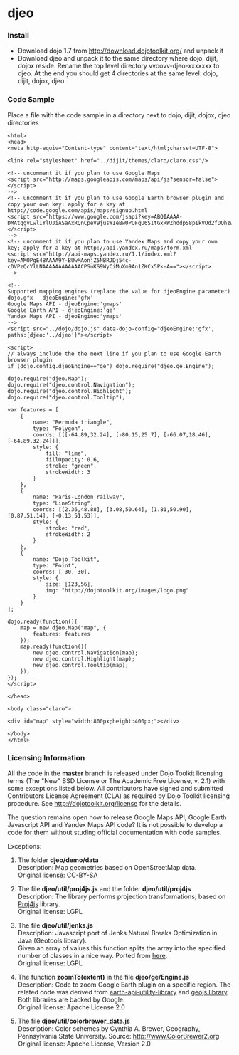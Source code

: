 djeo
====

### Install ###
* Download dojo 1.7 from http://download.dojotoolkit.org/ and unpack it
* Download djeo and unpack it to the same directory where dojo, dijit, dojox reside. Rename the top level directory vvoovv-djeo-xxxxxxx to djeo. At the end you should get 4 directories at the same level: dojo, dijit, dojox, djeo.

### Code Sample ###
Place a file with the code sample in a directory next to dojo, dijit, dojox, djeo directories

	<html>
	<head>
	<meta http-equiv="Content-type" content="text/html;charset=UTF-8">
	
	<link rel="stylesheet" href="../dijit/themes/claro/claro.css"/>
	
	<!-- uncomment it if you plan to use Google Maps
	<script src="http://maps.googleapis.com/maps/api/js?sensor=false"></script>
	-->
	<!-- uncomment it if you plan to use Google Earth browser plugin and copy your own key; apply for a key at http://code.google.com/apis/maps/signup.html
	<script src="https://www.google.com/jsapi?key=ABQIAAAA-DMAtggvLwlIYlUJiASaAxRQnCpeV9jusWIeBw0POFqU6SItGxRWZhddpS8pIkVUd2fDQhzwPUWmMA"></script>
	-->
	<!-- uncomment it if you plan to use Yandex Maps and copy your own key; apply for a key at http://api.yandex.ru/maps/form.xml
	<script src="http://api-maps.yandex.ru/1.1/index.xml?key=AMOPgE4BAAAA9Y-BUwMAonjZ5NBRJDj54c-cDVPzQcYlLNAAAAAAAAAAAACPSuKS9WyCiMuXm9An1ZKCx5Pk-A=="></script>
	-->
	
	<!--
	Supported mapping engines (replace the value for djeoEngine parameter)
	dojo.gfx - djeoEngine:'gfx'
	Google Maps API - djeoEngine:'gmaps'
	Google Earth API - djeoEngine:'ge'
	Yandex Maps API - djeoEngine:'ymaps'
	-->
	<script src="../dojo/dojo.js" data-dojo-config="djeoEngine:'gfx', paths:{djeo:'../djeo'}"></script>
	
	<script>
	// always include the the next line if you plan to use Google Earth browser plugin
	if (dojo.config.djeoEngine=="ge") dojo.require("djeo.ge.Engine");
	
	dojo.require("djeo.Map");
	dojo.require("djeo.control.Navigation");
	dojo.require("djeo.control.Highlight");
	dojo.require("djeo.control.Tooltip");
	
	var features = [
		{
			name: "Bermuda triangle",
			type: "Polygon",
			coords: [[[-64.89,32.24], [-80.15,25.7], [-66.07,18.46], [-64.89,32.24]]],
			style: {
				fill: "lime",
				fillOpacity: 0.6,
				stroke: "green",
				strokeWidth: 3
			}
		},
		{
			name: "Paris-London railway",
			type: "LineString",
			coords: [[2.36,48.88], [3.08,50.64], [1.81,50.90], [0.87,51.14], [-0.13,51.53]],
			style: {
				stroke: "red",
				strokeWidth: 2
			}
		},
		{
			name: "Dojo Toolkit",
			type: "Point",
			coords: [-30, 30],
			style: {
				size: [123,56],
				img: "http://dojotoolkit.org/images/logo.png"
			}
		}
	];
	
	dojo.ready(function(){
		map = new djeo.Map("map", {
			features: features
		});
		map.ready(function(){
			new djeo.control.Navigation(map);
			new djeo.control.Highlight(map);
			new djeo.control.Tooltip(map);
		});
	});
	</script>
	
	</head>
	
	<body class="claro">
	
	<div id="map" style="width:800px;height:400px;"></div>
	
	</body>
	</html>


### Licensing Information ###
All the code in the **master** branch is released under Dojo Toolkit licensing terms (The "New" BSD License or The Academic Free License, v. 2.1) with some exceptions listed below.
All contributors have signed and submitted Contributors License Agreement (CLA) as required by Dojo Toolkit licensing procedure.
See <http://dojotoolkit.org/license> for the details.

The question remains open how to release Google Maps API, Google Earth Javascript API and Yandex Maps API code? It is not possible to develop a code for them without studing official documentation with code samples.

Exceptions:

1) The folder **djeo/demo/data**  
Description: Map geometries based on OpenStreetMap data.  
Original license: CC-BY-SA

2) The file **djeo/util/proj4js.js** and the folder **djeo/util/proj4js**  
Description: The library performs projection transformations; based on [Proj4js](http://trac.osgeo.org/proj4js/) library.  
Original license: LGPL

3) The file **djeo/util/jenks.js**  
Description: Javascript port of Jenks Natural Breaks Optimization in Java (Geotools library).  
Given an array of values this function splits the array into the specified number of classes in a nice way. Ported from [here](https://stat.ethz.ch/pipermail/r-sig-geo/2006-March/000811.html).  
Original license: LGPL

4) The function **zoomTo(extent)** in the file **djeo/ge/Engine.js**  
Description: Code to zoom Google Earth plugin on a specific region. The related code was derived from [earth-api-utility-library](http://code.google.com/p/earth-api-utility-library/) and [geojs library](http://code.google.com/p/geojs/).  
Both libraries are backed by Google.  
Original license: Apache License 2.0

5) The file **djeo/util/colorbrewer_data.js**  
Description: Color schemes by Cynthia A. Brewer, Geography, Pennsylvania State University. Source: <http://www.ColorBrewer2.org>  
Original license: Apache License, Version 2.0